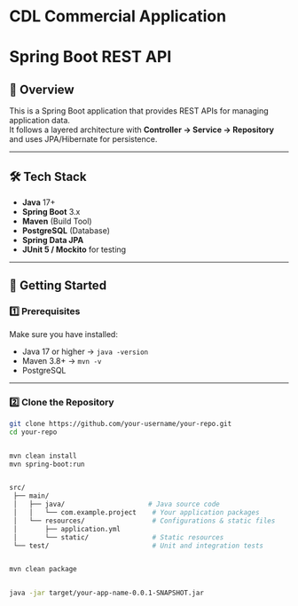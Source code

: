 # CDL Commercial Application

# Spring Boot REST API

## 📌 Overview
This is a Spring Boot application that provides REST APIs for managing application data.  
It follows a layered architecture with **Controller → Service → Repository** and uses JPA/Hibernate for persistence.

---

## 🛠 Tech Stack
- **Java** 17+
- **Spring Boot** 3.x
- **Maven** (Build Tool)
- **PostgreSQL** (Database)
- **Spring Data JPA**
- **JUnit 5 / Mockito** for testing

---

## 🚀 Getting Started

### 1️⃣ Prerequisites
Make sure you have installed:
- Java 17 or higher → `java -version`
- Maven 3.8+ → `mvn -v`
- PostgreSQL 

---

### 2️⃣ Clone the Repository
```bash
git clone https://github.com/your-username/your-repo.git
cd your-repo


mvn clean install
mvn spring-boot:run


src/
 ├── main/
 │   ├── java/                     # Java source code
 │   │   └── com.example.project    # Your application packages
 │   └── resources/                 # Configurations & static files
 │       ├── application.yml
 │       └── static/                # Static resources
 └── test/                          # Unit and integration tests


mvn clean package


java -jar target/your-app-name-0.0.1-SNAPSHOT.jar
